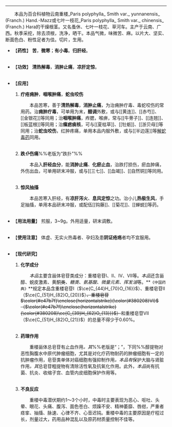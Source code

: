 ---

&emsp;&emsp;本品为百合科植物云南重楼_Paris polyphylla_ Smith var._ yunnanensis_ (Franch.) Hand.-Mazz或七叶一枝花_Paris polyphylla_ Smith var._ chinensis_ (Franch.) Hara的干燥根茎。又名蚤休、七叶一枝花、草河车。主产于云南、广西。秋季采挖，除去须根，洗净，晒干。本品气微，味微苦、麻。以片大、坚实、断面色白、粉性足者为佳。切片，生用。

- 【**药性**】
	**苦**，**微寒**；**有小毒**。**归肝经**。<br></br> 

- 【**功效**】
	**清热解毒**，**消肿止痛**，**凉肝定惊**。<br></br>

- 【**应用**】
	1. **疔疮痈肿**，**咽喉肿痛**，**蛇虫咬伤**
		
		&emsp;&emsp;本品苦寒，善于**清热解毒**，**消肿止痛**，为治痈肿疔毒<dfn>、</dfn>毒蛇咬伤的常用药。治**痈肿疔毒**，可单用为末，**醋调**外敷，或与[[黄连]]、[[赤芍]]、[[金银花]]等同用；治**咽喉肿痛**，痄腮，喉痹，常与[[牛蒡子]]、[[连翘]]、[[板蓝根]]等同用；治**瘰疬痰核**，可与[[夏枯草]]、[[牡蛎]]、[[浙贝母]]等同用；治**蛇虫咬伤**，红肿疼痛，单用本品内服外敷，或与[[半边莲]]等<ins>解蛇毒药</ins>同用。<br></br>
	
	2. **跌<dfn>仆</dfn>伤痛**%%老版为“跌扑”%%
		
		&emsp;&emsp;本品入**肝经血分**，能**消肿止痛**<dfn>、</dfn>**化瘀止血**，治跌打损伤，瘀血肿痛，外伤出血，可单用研末冲服，或与[[三七]]、[[血竭]]、[[自然铜]]等同用。<br></br>
	
	3. **惊风抽搐**
		
		&emsp;&emsp;本品苦寒入肝经，有**凉肝泻火**<dfn>、</dfn>**息风定惊**之功。治小儿**热极生风**，手足抽搐，单用本品研末冲服，或配伍[[钩藤]]、[[菊花]]、[[蝉蜕]]等药。<br></br>

- 【**用法用量**】
	煎服，3~9g。外用适量，研末调敷。<br></br>

- 【**使用注意**】
	体虚、无实火热毒者、孕妇及患**阴证疮疡**者均不宜服用。<br></br>

- 【**现代研究**】
	1. **化学成分**
		
		&emsp;&emsp;<dfn>本品</dfn>主要含甾体皂苷类成分：重楼皂苷$Ⅰ$、$Ⅱ$、$Ⅳ$、$Ⅶ$等。<dfn>本品</dfn>还含甾醇、蜕皮激素、黄酮~~类~~<dfn>、糖类、氨基酸、微量元素、挥发油</dfn>等。**`《中国药典》`**规定本品含重楼皂苷$Ⅰ$（$\ce{C_{44}H_{70}O_{16}}$）、重楼皂苷$Ⅱ$（$\ce{C_{51}H_{82}O_{20}}$）~~、重楼皂苷$\color{#e47b7f}\enclose{horizontalstrike}{\color{#380208}Ⅵ}$（$\color{#e47b7f}\enclose{horizontalstrike}{\color{#380208}\ce{C_{39}H_{62}O_{13}}}$）~~和重楼皂苷$Ⅶ$（$\ce{C_{51}H_{82}O_{21}}$）的总量不得少于0.60%。<br></br>
	
	2. **药理作用**
		
		&emsp;&emsp;重楼甾体总皂苷有止血作用<dfn>。其</dfn>%%老版是“；”，下同%%醇提物对恶性胸腹水中原代肿瘤细胞，尤其是对化疗药物耐药的肿瘤细胞有一定的抗肿瘤作用，皂苷类单体对癌细胞有强抑制作用<dfn>。本品有</dfn>保护大脑与肾脏作用<dfn>。其</dfn>总皂苷粗提物有清除活性氧及抗氧化作用。此外，<dfn>本品</dfn>尚有抗菌、抗炎、收缩子宫、血管内皮细胞保护作用等。<br></br>
	
	3. **不良反应**
		
		&emsp;&emsp;重楼中毒潜伏期约1～3个小时，中毒时主要表现为恶心、呕吐、头晕、眼花、头痛、腹泻、面色苍白、烦躁不安、精神萎靡、唇绀，严重者痉挛、抽搐、脉速、心律不齐、心音迟钝。重楼中毒的主要原因是疗程过长，剂量过大，药用品种混乱以及原药材质量控制不佳等。